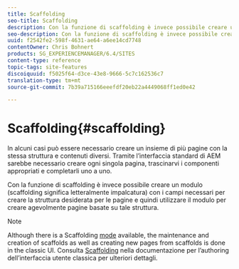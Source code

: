 ```yaml
---
title: Scaffolding
seo-title: Scaffolding
description: Con la funzione di scaffolding è invece possibile creare un’impalcatura con i campi necessari per creare la struttura desiderata per le pagine e quindi utilizzare il modulo per creare agevolmente pagine basate su tale struttura
seo-description: Con la funzione di scaffolding è invece possibile creare un’impalcatura con i campi necessari per creare la struttura desiderata per le pagine e quindi utilizzare il modulo per creare agevolmente pagine basate su tale struttura
uuid: f2542fe2-598f-4631-ae64-a6ee14cd7748
contentOwner: Chris Bohnert
products: SG_EXPERIENCEMANAGER/6.4/SITES
content-type: reference
topic-tags: site-features
discoiquuid: f5025f64-d3ce-43e8-9666-5c7c162536c7
translation-type: tm+mt
source-git-commit: 7b39a715166eeefdf20eb22a4449068ff1ed0e42

---
```



# Scaffolding{#scaffolding}

In alcuni casi può essere necessario creare un insieme di più pagine con la stessa struttura e contenuti diversi. Tramite l’interfaccia standard di AEM sarebbe necessario creare ogni singola pagina, trascinarvi i componenti appropriati e completarli uno a uno.

Con la funzione di scaffolding è invece possibile creare un modulo (scaffolding significa letteralmente impalcatura) con i campi necessari per creare la struttura desiderata per le pagine e quindi utilizzare il modulo per creare agevolmente pagine basate su tale struttura.

>[!NOTE]
>
>Although there is a Scaffolding [mode](/help/sites-authoring/author-environment-tools.md#page-modes) available, the maintenance and creation of scaffolds as well as creating new pages from scaffolds is done in the classic UI. Consulta [Scaffolding](/help/sites-classic-ui-authoring/classic-feature-scaffolding.md) nella documentazione per l’authoring dell’interfaccia utente classica per ulteriori dettagli.

